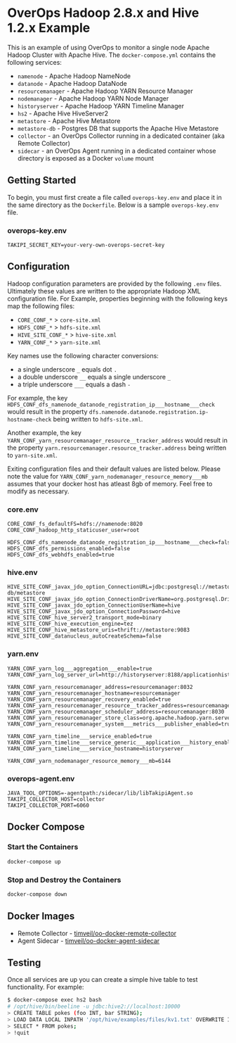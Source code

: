 # OverOps Hadoop 2.8.x and Hive 1.2.x Example
This is an example of using OverOps to monitor a single node Apache Hadoop Cluster with Apache Hive.  The `docker-compose.yml` contains the following services:
* `namenode` - Apache Hadoop NameNode
* `datanode` - Apache Hadoop DataNode
* `resourcemanager` - Apache Hadoop YARN Resource Manager
* `nodemanager` - Apache Hadoop YARN Node Manager
* `historyserver` - Apache Hadoop YARN Timeline Manager
* `hs2` - Apache Hive HiveServer2
* `metastore` - Apache Hive Metastore
* `metastore-db` - Postgres DB that supports the Apache Hive Metastore
* `collector` - an OverOps Collector running in a dedicated container (aka Remote Collector)
* `sidecar` - an OverOps Agent running in a dedicated container whose directory is exposed as a Docker `volume` mount

## Getting Started
To begin, you must first create a file called `overops-key.env` and place it in the same directory as the `Dockerfile`.  Below is a sample `overops-key.env` file.

### overops-key.env
```properties
TAKIPI_SECRET_KEY=your-very-own-overops-secret-key
```

## Configuration
Hadoop configuration parameters are provided by the following `.env` files.  Ultimately these values are written to the appropriate Hadoop XML configuration file.  For Example, properties beginning with the following keys map the following files:
* `CORE_CONF_*` > `core-site.xml`
* `HDFS_CONF_*` > `hdfs-site.xml`
* `HIVE_SITE_CONF_*` > `hive-site.xml`
* `YARN_CONF_*` > `yarn-site.xml`

Key names use the following character conversions:
* a single underscore `_` equals dot `.`
* a double underscore `__` equals a single underscore `_`
* a triple underscore `___` equals a dash `-`

For example, the key `HDFS_CONF_dfs_namenode_datanode_registration_ip___hostname___check` would result in the property `dfs.namenode.datanode.registration.ip-hostname-check` being written to `hdfs-site.xml`.

Another example, the key `YARN_CONF_yarn_resourcemanager_resource__tracker_address` would result in the property `yarn.resourcemanager.resource_tracker.address` being written to `yarn-site.xml`.

Exiting configuration files and their default values are listed below.  Please note the value for `YARN_CONF_yarn_nodemanager_resource_memory___mb` assumes that your docker host has atleast 8gb of memory.  Feel free to modify as necessary. 

### core.env
```properties
CORE_CONF_fs_defaultFS=hdfs://namenode:8020
CORE_CONF_hadoop_http_staticuser_user=root

HDFS_CONF_dfs_namenode_datanode_registration_ip___hostname___check=false
HDFS_CONF_dfs_permissions_enabled=false
HDFS_CONF_dfs_webhdfs_enabled=true
```

### hive.env
```properties
HIVE_SITE_CONF_javax_jdo_option_ConnectionURL=jdbc:postgresql://metastore-db/metastore
HIVE_SITE_CONF_javax_jdo_option_ConnectionDriverName=org.postgresql.Driver
HIVE_SITE_CONF_javax_jdo_option_ConnectionUserName=hive
HIVE_SITE_CONF_javax_jdo_option_ConnectionPassword=hive
HIVE_SITE_CONF_hive_server2_transport_mode=binary
HIVE_SITE_CONF_hive_execution_engine=tez
HIVE_SITE_CONF_hive_metastore_uris=thrift://metastore:9083
HIVE_SITE_CONF_datanucleus_autoCreateSchema=false
```

### yarn.env
```properties
YARN_CONF_yarn_log___aggregation___enable=true
YARN_CONF_yarn_log_server_url=http://historyserver:8188/applicationhistory/logs/

YARN_CONF_yarn_resourcemanager_address=resourcemanager:8032
YARN_CONF_yarn_resourcemanager_hostname=resourcemanager
YARN_CONF_yarn_resourcemanager_recovery_enabled=true
YARN_CONF_yarn_resourcemanager_resource__tracker_address=resourcemanager:8031
YARN_CONF_yarn_resourcemanager_scheduler_address=resourcemanager:8030
YARN_CONF_yarn_resourcemanager_store_class=org.apache.hadoop.yarn.server.resourcemanager.recovery.FileSystemRMStateStore
YARN_CONF_yarn_resourcemanager_system___metrics___publisher_enabled=true

YARN_CONF_yarn_timeline___service_enabled=true
YARN_CONF_yarn_timeline___service_generic___application___history_enabled=true
YARN_CONF_yarn_timeline___service_hostname=historyserver

YARN_CONF_yarn_nodemanager_resource_memory___mb=6144
```

### overops-agent.env
```properties
JAVA_TOOL_OPTIONS=-agentpath:/sidecar/lib/libTakipiAgent.so
TAKIPI_COLLECTOR_HOST=collector
TAKIPI_COLLECTOR_PORT=6060
```

## Docker Compose

### Start the Containers
```bash
docker-compose up
```

### Stop and Destroy the Containers
```bash
docker-compose down
```

## Docker Images
* Remote Collector - [timveil/oo-docker-remote-collector](https://hub.docker.com/r/timveil/oo-docker-remote-collector/)
* Agent Sidecar - [timveil/oo-docker-agent-sidecar](https://hub.docker.com/r/timveil/oo-docker-agent-sidecar/)


## Testing
Once all services are up you can create a simple hive table to test functionality.  For example:

```bash
$ docker-compose exec hs2 bash
# /opt/hive/bin/beeline -u jdbc:hive2://localhost:10000
> CREATE TABLE pokes (foo INT, bar STRING);
> LOAD DATA LOCAL INPATH '/opt/hive/examples/files/kv1.txt' OVERWRITE INTO TABLE pokes;
> SELECT * FROM pokes;
> !quit
```
